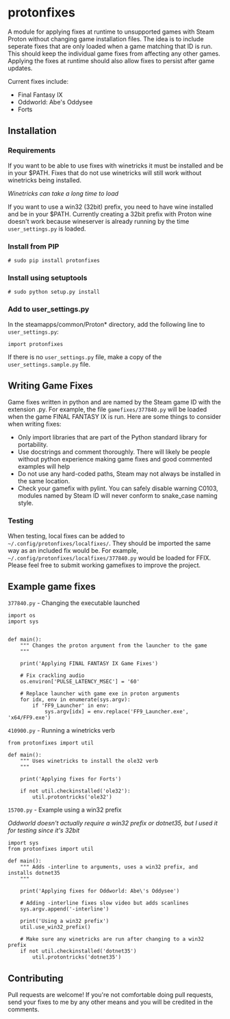 # protonfixes	

A module for applying fixes at runtime to unsupported games with Steam Proton without changing game installation files. The idea is to include seperate fixes that are only loaded when a game matching that ID is run. This should keep the individual game fixes from affecting any other games. Applying the fixes at runtime should also allow fixes to persist after game updates.

Current fixes include: 
- Final Fantasy IX
- Oddworld: Abe's Oddysee
- Forts

## Installation

### Requirements
If you want to be able to use fixes with winetricks it must be installed and be in your $PATH. Fixes that do not use winetricks will still work without winetricks being installed.

*Winetricks can take a long time to load*

If you want to use a win32 (32bit) prefix, you need to have wine installed and be in your $PATH. Currently creating a 32bit prefix with Proton wine doesn't work because wineserver is already running by the time `user_settings.py` is loaded.

### Install from PIP
```
# sudo pip install protonfixes
```

### Install using setuptools
```
# sudo python setup.py install
```
### Add to user_settings.py
In the steamapps/common/Proton* directory, add the following line to `user_settings.py`:
```
import protonfixes
```
If there is no `user_settings.py` file, make a copy of the `user_settings.sample.py` file.

## Writing Game Fixes
Game fixes written in python and are named by the Steam game ID with the extension .py. For example, the file `gamefixes/377840.py` will be loaded when the game FINAL FANTASY IX is run. Here are some things to consider when writing fixes:

- Only import libraries that are part of the Python standard library for portability.
- Use docstrings and comment thoroughly. There will likely be people without python experience making game fixes and good commented examples will help
- Do not use any hard-coded paths, Steam may not always be installed in the same location.
- Check your gamefix with pylint. You can safely disable warning C0103, modules named by Steam ID will never conform to snake_case naming style.

### Testing
When testing, local fixes can be added to `~/.config/protonfixes/localfixes/`. They should be imported the same way as an included fix would be. For example, `~/.config/protonfixes/localfixes/377840.py` would be loaded for FFIX. Please feel free to submit working gamefixes to improve the project. 

## Example game fixes
`377840.py` - Changing the executable launched
```
import os
import sys


def main():
    """ Changes the proton argument from the launcher to the game
    """

    print('Applying FINAL FANTASY IX Game Fixes')

    # Fix crackling audio
    os.environ['PULSE_LATENCY_MSEC'] = '60'

    # Replace launcher with game exe in proton arguments
    for idx, env in enumerate(sys.argv):
        if 'FF9_Launcher' in env:
            sys.argv[idx] = env.replace('FF9_Launcher.exe', 'x64/FF9.exe')
```

`410900.py` - Running a winetricks verb
```
from protonfixes import util

def main():
    """ Uses winetricks to install the ole32 verb
    """

    print('Applying fixes for Forts')

    if not util.checkinstalled('ole32'):
        util.protontricks('ole32')
```
`15700.py` - Example using a win32 prefix

*Oddworld doesn't actually require a win32 prefix or dotnet35, but I used it for testing since it's 32bit*
```
import sys
from protonfixes import util

def main():
    """ Adds -interline to arguments, uses a win32 prefix, and installs dotnet35
    """
    
    print('Applying fixes for Oddworld: Abe\'s Oddysee')
    
    # Adding -interline fixes slow video but adds scanlines
    sys.argv.append('-interline')
    
    print('Using a win32 prefix')
    util.use_win32_prefix()
    
    # Make sure any winetricks are run after changing to a win32 prefix
    if not util.checkinstalled('dotnet35')
        util.protontricks('dotnet35')
```

## Contributing
Pull requests are welcome! If you're not comfortable doing pull requests, send your fixes to me by any other means and you will be credited in the comments.
